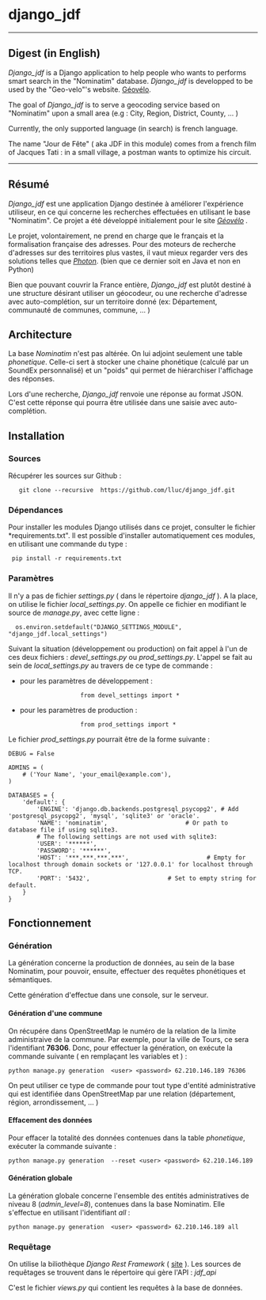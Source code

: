 django_jdf
==========

---

## Digest (in English)

*Django_jdf* is a Django application to help people who wants to performs smart search in the "Nominatim" database. *Django_jdf* is developped to be used by the "Geo-velo"'s website. [Géovélo](http://www.geovelo.fr/).

The goal of *Django_jdf* is to serve a geocoding service based on "Nominatim" upon a small area (e.g : City, Region, District, County, ... )

Currently, the only supported language (in search) is french language.

The name "Jour de Fête" ( aka JDF in this module) comes from a french film of Jacques Tati : in a small village, a postman wants to optimize his circuit.

---

## Résumé

*Django_jdf* est une application Django destinée à améliorer l'expérience utiliseur, en ce qui concerne les recherches effectuées en utilisant le base "Nominatim". Ce projet a été développé initialement pour le site *[Géovélo](http://www.geovelo.fr/) .*

Le projet, volontairement, ne prend en charge que le français et la formalisation française des adresses. Pour des moteurs de recherche d'adresses sur des territoires plus vastes, il vaut mieux regarder vers des solutions telles que *[Photon](https://github.com/komoot/photon/)*. (bien que ce dernier soit en Java et non en Python)

Bien que pouvant couvrir la France entière, *Django_jdf* est plutôt destiné à une structure désirant utiliser un géocodeur, ou une recherche d'adresse avec auto-complétion, sur un territoire donné (ex: Département, communauté de communes, commune, ... )

## Architecture

La base *Nominatim* n'est pas altérée. On lui adjoint seulement une table *phonetique*. Celle-ci sert à stocker une chaine phonétique (calculé par un SoundEx personnalisé) et un "poids" qui permet de hiérarchiser l'affichage des réponses.

Lors d'une recherche, *Django_jdf* renvoie une réponse au format JSON. C'est cette réponse qui pourra être utilisée dans une saisie avec auto-complétion.

## Installation

### Sources

Récupérer les sources sur Github :

       git clone --recursive  https://github.com/lluc/django_jdf.git

### Dépendances

Pour installer les modules Django utilisés dans ce projet, consulter le fichier *requirements.txt". Il est possible d'installer automatiquement ces modules, en utilisant une commande du type :

	 pip install -r requirements.txt

### Paramètres

Il n'y a pas de fichier *settings.py* ( dans le répertoire *django_jdf* ).  A la place, on utilise le fichier *local_settings.py*. On appelle ce fichier en modifiant le source de *manage.py*, avec cette ligne :

      os.environ.setdefault("DJANGO_SETTINGS_MODULE", "django_jdf.local_settings") 

Suivant la situation (développement ou production) on fait appel à l'un de ces deux fichiers :  *devel_settings.py* ou *prod_settings.py*. L'appel  se fait au sein de *local_settings.py* au travers de ce type de commande :

- pour les paramètres de développement :

                       from devel_settings import *

- pour les paramètres de production :

                       from prod_settings import *

Le fichier *prod_settings.py* pourrait être de la forme suivante :


	DEBUG = False

	ADMINS = (
	    # ('Your Name', 'your_email@example.com'),
	)

	DATABASES = {
	    'default': {
	        'ENGINE': 'django.db.backends.postgresql_psycopg2', # Add 'postgresql_psycopg2', 'mysql', 'sqlite3' or 'oracle'.
	        'NAME': 'nominatim',                      # Or path to database file if using sqlite3.
	        # The following settings are not used with sqlite3:
	        'USER': '******',
	        'PASSWORD': '******',
	        'HOST': '***.***.***.***',                      # Empty for localhost through domain sockets or '127.0.0.1' for localhost through TCP.
	        'PORT': '5432',                      # Set to empty string for default.
	    }
	}


## Fonctionnement

### Génération
La génération concerne la production de données, au sein de la base Nominatim, pour pouvoir, ensuite, effectuer des requêtes phonétiques et sémantiques.

Cette génération d'effectue dans une console, sur le serveur.

#### Génération d'une commune
On récupére dans OpenStreetMap le numéro de la relation de la limite administraive de la commune.
Par exemple, pour la ville de Tours, ce sera l'identifiant **76306**. Donc, pour effectuer la génération, on exécute la commande suivante ( en remplaçant les variables *<user>* et *<password>* ) :

	python manage.py generation  <user> <password> 62.210.146.189 76306
	
On peut utiliser ce type de commande pour tout type d'entité administrative qui est identifiée dans OpenStreetMap par une relation (département, région, arrondissement, ... )
	
#### Effacement des données
Pour effacer la totalité des données contenues dans la table *phonetique*, exécuter la commande suivante :

	python manage.py generation  --reset <user> <password> 62.210.146.189
	
#### Génération globale
La génération globale concerne l'ensemble des entités administratives de niveau 8 (*admin_level=8*), contenues dans la base Nominatim. Elle s'effectue en utilisant l'identifiant *all* :

	python manage.py generation  <user> <password> 62.210.146.189 all

	

### Requêtage
On utilise la biliothèque *Django Rest Framework* ( [site](http://www.django-rest-framework.org/) ). 
Les sources de requêtages se trouvent dans le répertoire qui gère l'API : *jdf_api*

C'est le fichier *views.py* qui contient les requêtes à la base de données.





